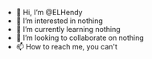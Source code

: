 - 👋 Hi, I’m @ELHendy
- 👀 I’m interested in nothing
- 🌱 I’m currently learning nothing
- 💞️ I’m looking to collaborate on nothing
- 📫 How to reach me, you can't
